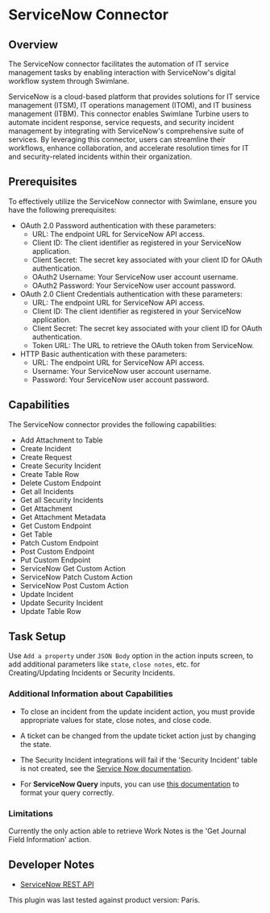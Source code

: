 # ServiceNow Connector
## Overview
The ServiceNow connector facilitates the automation of IT service management tasks by enabling interaction with ServiceNow's digital workflow system through Swimlane.

ServiceNow is a cloud-based platform that provides solutions for IT service management (ITSM), IT operations management (ITOM), and IT business management (ITBM). This connector enables Swimlane Turbine users to automate incident response, service requests, and security incident management by integrating with ServiceNow's comprehensive suite of services. By leveraging this connector, users can streamline their workflows, enhance collaboration, and accelerate resolution times for IT and security-related incidents within their organization.

## Prerequisites


To effectively utilize the ServiceNow connector with Swimlane, ensure you have the following prerequisites:
- OAuth 2.0 Password authentication with these parameters:
  * URL: The endpoint URL for ServiceNow API access.
  * Client ID: The client identifier as registered in your ServiceNow application.
  * Client Secret: The secret key associated with your client ID for OAuth authentication.
  * OAuth2 Username: Your ServiceNow user account username.
  * OAuth2 Password: Your ServiceNow user account password.
- OAuth 2.0 Client Credentials authentication with these parameters:
  * URL: The endpoint URL for ServiceNow API access.
  * Client ID: The client identifier as registered in your ServiceNow application.
  * Client Secret: The secret key associated with your client ID for OAuth authentication.
  * Token URL: The URL to retrieve the OAuth token from ServiceNow.
- HTTP Basic authentication with these parameters:
  * URL: The endpoint URL for ServiceNow API access.
  * Username: Your ServiceNow user account username.
  * Password: Your ServiceNow user account password.


## Capabilities

The ServiceNow connector provides the following capabilities:

* Add Attachment to Table
* Create Incident
* Create Request
* Create Security Incident
* Create Table Row
* Delete Custom Endpoint
* Get all Incidents
* Get all Security Incidents
* Get Attachment
* Get Attachment Metadata
* Get Custom Endpoint
* Get Table
* Patch Custom Endpoint
* Post Custom Endpoint
* Put Custom Endpoint
* ServiceNow Get Custom Action
* ServiceNow Patch Custom Action
* ServiceNow Post Custom Action
* Update Incident
* Update Security Incident
* Update Table Row

## Task Setup

Use `Add a property` under `JSON Body` option in the action inputs screen, to add additional parameters like `state`, `close notes`, etc. for Creating/Updating Incidents or Security Incidents.

### Additional Information about Capabilities

* To close an incident from the update incident action, you must provide appropriate values for state, close notes, and close code.

* A ticket can be changed from the update ticket action just by changing the state.

* The Security Incident integrations will fail if the 'Security Incident' table is not created, see the
  [Service Now documentation](https://docs.servicenow.com/bundle/geneva-security-management/page/product/planning_and_policy/concept/c_GetStartedWithSIM.html).
* For **ServiceNow Query** inputs, you can use [this documentation](https://docs.servicenow.com/bundle/paris-platform-user-interface/page/use/common-ui-elements/reference/r_OpAvailableFiltersQueries.html)
to format your query correctly.
  
### Limitations

Currently the only action able to retrieve Work Notes is the 'Get Journal Field Information' action.

## Developer Notes

* [ServiceNow REST API](https://developer.servicenow.com/app.do#!/rest_api_doc?v=madrid)

This plugin was last tested against product version: Paris.